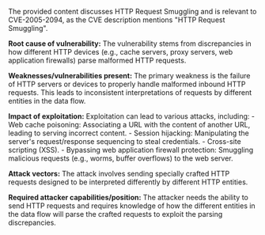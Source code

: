 The provided content discusses HTTP Request Smuggling and is relevant to CVE-2005-2094, as the CVE description mentions "HTTP Request Smuggling".

**Root cause of vulnerability:**
The vulnerability stems from discrepancies in how different HTTP devices (e.g., cache servers, proxy servers, web application firewalls) parse malformed HTTP requests.

**Weaknesses/vulnerabilities present:**
The primary weakness is the failure of HTTP servers or devices to properly handle malformed inbound HTTP requests. This leads to inconsistent interpretations of requests by different entities in the data flow.

**Impact of exploitation:**
Exploitation can lead to various attacks, including:
    - Web cache poisoning: Associating a URL with the content of another URL, leading to serving incorrect content.
    - Session hijacking: Manipulating the server's request/response sequencing to steal credentials.
    - Cross-site scripting (XSS).
    - Bypassing web application firewall protection: Smuggling malicious requests (e.g., worms, buffer overflows) to the web server.

**Attack vectors:**
The attack involves sending specially crafted HTTP requests designed to be interpreted differently by different HTTP entities.

**Required attacker capabilities/position:**
The attacker needs the ability to send HTTP requests and requires knowledge of how the different entities in the data flow will parse the crafted requests to exploit the parsing discrepancies.